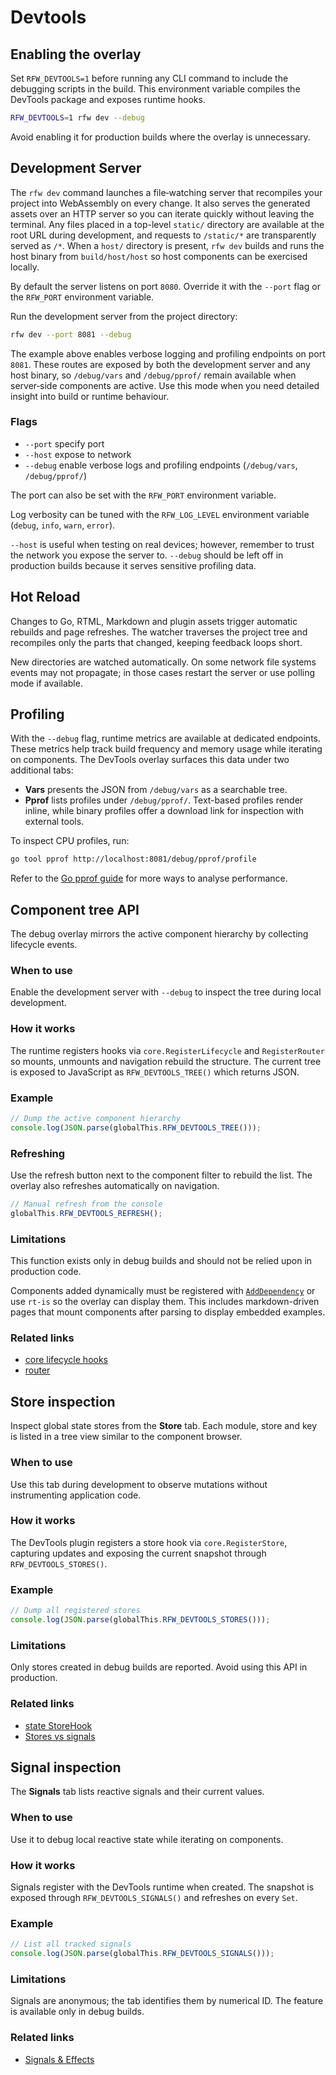 # Devtools

## Enabling the overlay

Set `RFW_DEVTOOLS=1` before running any CLI command to include the debugging scripts in the build. This environment variable compiles the DevTools package and exposes runtime hooks.

```bash
RFW_DEVTOOLS=1 rfw dev --debug
```

Avoid enabling it for production builds where the overlay is unnecessary.

## Development Server

The `rfw dev` command launches a file‑watching server that recompiles your project into WebAssembly on every change. It also serves the generated assets over an HTTP server so you can iterate quickly without leaving the terminal. Any files placed in a top-level `static/` directory are available at the root URL during development, and requests to `/static/*` are transparently served as `/*`. When a `host/` directory is present, `rfw dev` builds and runs the host binary from `build/host/host` so host components can be exercised locally.

By default the server listens on port `8080`. Override it with the `--port`
flag or the `RFW_PORT` environment variable.

Run the development server from the project directory:

```bash
rfw dev --port 8081 --debug
```

The example above enables verbose logging and profiling endpoints on port `8081`. These routes are exposed by both the development server and any host binary, so `/debug/vars` and `/debug/pprof/` remain available when server‑side components are active. Use this mode when you need detailed insight into build or runtime behaviour.

### Flags

- `--port` specify port
- `--host` expose to network
- `--debug` enable verbose logs and profiling endpoints (`/debug/vars`, `/debug/pprof/`)

The port can also be set with the `RFW_PORT` environment variable.

Log verbosity can be tuned with the `RFW_LOG_LEVEL` environment variable
(`debug`, `info`, `warn`, `error`).

`--host` is useful when testing on real devices; however, remember to trust the network you expose the server to. `--debug` should be left off in production builds because it serves sensitive profiling data.

## Hot Reload

Changes to Go, RTML, Markdown and plugin assets trigger automatic rebuilds and page refreshes. The watcher traverses the project tree and recompiles only the parts that changed, keeping feedback loops short.

New directories are watched automatically. On some network file systems events may not propagate; in those cases restart the server or use polling mode if available.

## Profiling

 With the `--debug` flag, runtime metrics are available at dedicated endpoints. These metrics help track build frequency and memory usage while iterating on components. The DevTools overlay surfaces this data under two additional tabs:

- **Vars** presents the JSON from `/debug/vars` as a searchable tree.
- **Pprof** lists profiles under `/debug/pprof/`. Text-based profiles render inline, while binary profiles offer a download link for inspection with external tools.

To inspect CPU profiles, run:

```bash
go tool pprof http://localhost:8081/debug/pprof/profile
```

Refer to the [Go pprof guide](https://pkg.go.dev/net/http/pprof) for more ways to analyse performance.

## Component tree API

The debug overlay mirrors the active component hierarchy by collecting lifecycle events.

### When to use

Enable the development server with `--debug` to inspect the tree during local development.

### How it works

The runtime registers hooks via `core.RegisterLifecycle` and `RegisterRouter` so mounts, unmounts and navigation rebuild the structure. The current tree is exposed to JavaScript as `RFW_DEVTOOLS_TREE()` which returns JSON.

### Example

```js
// Dump the active component hierarchy
console.log(JSON.parse(globalThis.RFW_DEVTOOLS_TREE()));
```

### Refreshing

Use the refresh button next to the component filter to rebuild the list. The overlay
also refreshes automatically on navigation.

```js
// Manual refresh from the console
globalThis.RFW_DEVTOOLS_REFRESH();
```

### Limitations

This function exists only in debug builds and should not be relied upon in production code.

Components added dynamically must be registered with [`AddDependency`](../api/core#dependency-injection) or use `rt-is` so the overlay can display them. This includes markdown-driven pages that mount components after parsing to display embedded examples.

### Related links

- [core lifecycle hooks](../api/core#lifecycle-hooks)
- [router](../api/router#usage)

## Store inspection

Inspect global state stores from the **Store** tab. Each module, store and key
is listed in a tree view similar to the component browser.

### When to use

Use this tab during development to observe mutations without instrumenting
application code.

### How it works

The DevTools plugin registers a store hook via `core.RegisterStore`, capturing
updates and exposing the current snapshot through
`RFW_DEVTOOLS_STORES()`.

### Example

```js
// Dump all registered stores
console.log(JSON.parse(globalThis.RFW_DEVTOOLS_STORES()));
```

### Limitations

Only stores created in debug builds are reported. Avoid using this API in
production.

### Related links

- [state StoreHook](../api/state#storehook)
- [Stores vs signals](../guide/store-vs-signals)

## Signal inspection

The **Signals** tab lists reactive signals and their current values.

### When to use

Use it to debug local reactive state while iterating on components.

### How it works

Signals register with the DevTools runtime when created. The snapshot is exposed
through `RFW_DEVTOOLS_SIGNALS()` and refreshes on every `Set`.

### Example

```js
// List all tracked signals
console.log(JSON.parse(globalThis.RFW_DEVTOOLS_SIGNALS()));
```

### Limitations

Signals are anonymous; the tab identifies them by numerical ID. The feature is
available only in debug builds.

### Related links

- [Signals & Effects](../essentials/signals-and-effects)

